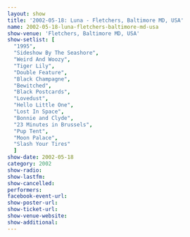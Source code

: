```yaml
---
layout: show
title: '2002-05-18: Luna - Fletchers, Baltimore MD, USA'
name: 2002-05-18-luna-fletchers-baltimore-md-usa
show-venue: 'Fletchers, Baltimore MD, USA'
show-setlist: [
  "1995",
  "Sideshow By The Seashore",
  "Weird And Woozy",
  "Tiger Lily",
  "Double Feature",
  "Black Champagne",
  "Bewitched",
  "Black Postcards",
  "Lovedust",
  "Hello Little One",
  "Lost In Space",
  "Bonnie and Clyde",
  "23 Minutes in Brussels",
  "Pup Tent",
  "Moon Palace",
  "Slash Your Tires"
  ]
show-date: 2002-05-18
category: 2002
show-radio: 
show-lastfm: 
show-cancelled: 
performers: 
facebook-event-url: 
show-poster-url: 
show-ticket-url: 
show-venue-website: 
show-additional: 
---
```


